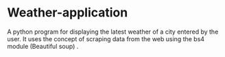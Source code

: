 # Weather-application
A python program for displaying the latest weather of a city entered by the user. It uses the concept of scraping data from the web using the bs4 module (Beautiful soup) .

